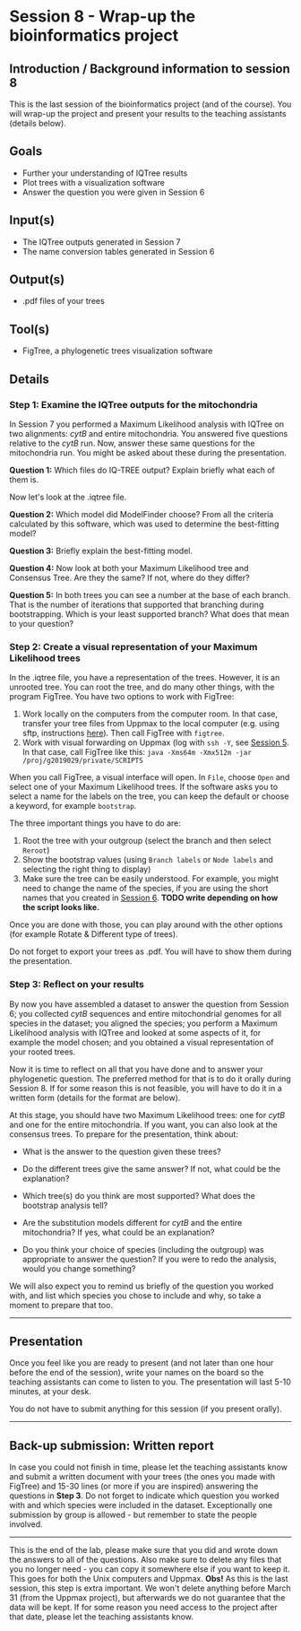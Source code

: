 # Session 8 - Wrap-up the bioinformatics project

## Introduction / Background information to session 8

This is the last session of the bioinformatics project (and of the course). You will wrap-up the project and present your results to the teaching assistants (details below).

## Goals

  + Further your understanding of IQTree results
  + Plot trees with a visualization software
  + Answer the question you were given in Session 6
  
## Input(s)

  + The IQTree outputs generated in Session 7
  + The name conversion tables generated in Session 6

## Output(s)

  + .pdf files of your trees

## Tool(s)

  + FigTree, a phylogenetic trees visualization software

## Details

### Step 1: Examine the IQTree outputs for the mitochondria

In Session 7 you performed a Maximum Likelihood analysis with IQTree on two alignments: *cytB* and entire mitochondria. You answered five questions relative to the *cytB* run. Now, answer these same questions for the mitochondria run. You might be asked about these during the presentation.

**Question 1:** Which files do IQ-TREE output? Explain briefly what each of them is.

Now let's look at the .iqtree file.

**Question 2:** Which model did ModelFinder choose? From all the criteria calculated by this software, which was used to determine the best-fitting model?

**Question 3:** Briefly explain the best-fitting model.

**Question 4:** Now look at both your Maximum Likelihood tree and Consensus Tree. Are they the same? If not, where do they differ?

**Question 5:** In both trees you can see a number at the base of each branch. That is the number of iterations that supported that branching during bootstrapping. Which is your least supported branch? What does that mean to your question?

### Step 2: Create a visual representation of your Maximum Likelihood trees

In the .iqtree file, you have a representation of the trees. However, it is an unrooted tree. You can root the tree, and do many other things, with the program FigTree. You have two options to work with FigTree:

  1. Work locally on the computers from the computer room. In that case, transfer your tree files from Uppmax to the local computer (e.g. using sftp, instructions [here](Troubleshooting_checklist.md)). Then call FigTree with `figtree`.
  2. Work with visual forwarding on Uppmax (log with `ssh -Y`, see [Session 5](Lab5.md). In that case, call FigTree like this: `java -Xms64m -Xmx512m -jar /proj/g2019029/private/SCRIPTS`
  
When you call FigTree, a visual interface will open. In `File`, choose `Open` and select one of your Maximum Likelihood trees. If the software asks you to select a name for the labels on the tree, you can keep the default or choose a keyword, for example `bootstrap`.

The three important things you have to do are:
  
  1. Root the tree with your outgroup (select the branch and then select `Reroot`)
  2. Show the bootstrap values (using `Branch labels` or `Node labels` and selecting the right thing to display)
  3. Make sure the tree can be easily understood. For example, you might need to change the name of the species, if you are using the short names that you created in [Session 6](Lab6.md). **TODO write depending on how the script looks like.**  

Once you are done with those, you can play around with the other options (for example Rotate & Different type of trees).

Do not forget to export your trees as .pdf. You will have to show them during the presentation.
  
### Step 3: Reflect on your results

By now you have assembled a dataset to answer the question from Session 6; you collected *cytB* sequences and entire mitochondrial genomes for all species in the dataset; you aligned the species; you perform a Maximum Likelihood analysis with IQTree and looked at some aspects of it, for example the model chosen; and you obtained a visual representation of your rooted trees.

Now it is time to reflect on all that you have done and to answer your phylogenetic question. The preferred method for that is to do it orally during Session 8. If for some reason this is not feasible, you will have to do it in a written form (details for the format are below).

At this stage, you should have two Maximum Likelihood trees: one for *cytB* and one for the entire mitochondria. If you want, you can also look at the consensus trees. To prepare for the presentation, think about:

- What is the answer to the question given these trees?

- Do the different trees give the same answer? If not, what could be the explanation?

- Which tree(s) do you think are most supported? What does the bootstrap analysis tell?

- Are the substitution models different for *cytB* and the entire mitochondria? If yes, what could be an explanation?

- Do you think your choice of species (including the outgroup) was appropriate to answer the question? If you were to redo the analysis, would you change something?


We will also expect you to remind us briefly of the question you worked with, and list which species you chose to include and why, so take a moment to prepare that too.


---
## Presentation

Once you feel like you are ready to present (and not later than one hour before the end of the session), write your names on the board so the teaching assistants can come to listen to you. The presentation will last 5-10 minutes, at your desk.

You do not have to submit anything for this session (if you present orally).

---
## Back-up submission: Written report

In case you could not finish in time, please let the teaching assistants know and submit a written document with your trees (the ones you made with FigTree) and 15-30 lines (or more if you are inspired) answering the questions in **Step 3**. Do not forget to indicate which question you worked with and which species were included in the dataset. Exceptionally one submission by group is allowed - but remember to state the people involved.

---

This is the end of the lab, please make sure that you did and wrote down the answers to all of the questions.
Also make sure to delete any files that you no longer need - you can copy it somewhere else if you want to keep it. This goes for both the Unix computers and Uppmax. **Obs!** As this is the last session, this step is extra important. We won't delete anything before March 31 (from the Uppmax project), but afterwards we do not guarantee that the data will be kept. If for some reason you need access to the project after that date, please let the teaching assistants know.
